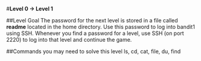 #**Level 0 → Level 1**

##Level Goal
The password for the next level is stored in a file called **readme** located in the home directory. Use this password to log into bandit1 using SSH. Whenever you find a password for a level, use SSH (on port 2220) to log into that level and continue the game.

##Commands you may need to solve this level
ls, cd, cat, file, du, find

